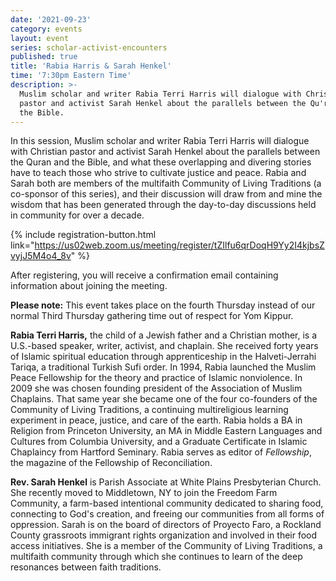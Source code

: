 ```yaml
---
date: '2021-09-23'
category: events
layout: event
series: scholar-activist-encounters
published: true
title: 'Rabia Harris & Sarah Henkel'
time: '7:30pm Eastern Time'
description: >-
  Muslim scholar and writer Rabia Terri Harris will dialogue with Christian
  pastor and activist Sarah Henkel about the parallels between the Qu'ran and
  the Bible.
---
```

In this session, Muslim scholar and writer Rabia Terri Harris will dialogue with Christian pastor and activist Sarah Henkel about the parallels between the Quran and the Bible, and what these overlapping and divering stories have to teach those who strive to cultivate justice and peace. Rabia and Sarah both are members of the multifaith Community of Living Traditions (a co-sponsor of this series), and their discussion will draw from and mine the wisdom that has been generated through the day-to-day discussions held in community for over a decade.

{% include registration-button.html link="https://us02web.zoom.us/meeting/register/tZIlfu6qrDoqH9Yy2I4kjbsZvyjJ5M4o4_8v" %}

After registering, you will receive a confirmation email containing information about joining the meeting.

**Please note:** This event takes place on the fourth Thursday instead of our normal Third Thursday gathering time out of respect for Yom Kippur.

**Rabia Terri Harris,** the child of a Jewish father and a Christian mother, is a U.S.-based speaker, writer, activist, and chaplain. She received forty years of Islamic spiritual education through apprenticeship in the Halveti-Jerrahi Tariqa, a traditional Turkish Sufi order. In 1994, Rabia launched the Muslim Peace Fellowship for the theory and practice of Islamic nonviolence. In 2009 she was chosen founding president of the Association of Muslim Chaplains. That same year she became one of the four co-founders of the Community of Living Traditions, a continuing multireligious learning experiment in peace, justice, and care of the earth. Rabia holds a BA in Religion from Princeton University, an MA in Middle Eastern Languages and Cultures from Columbia University, and a Graduate Certificate in Islamic Chaplaincy from Hartford Seminary.  Rabia serves as editor of _Fellowship_, the magazine of the Fellowship of Reconciliation.

**Rev. Sarah Henkel** is Parish Associate at White Plains Presbyterian Church. She recently moved to Middletown, NY to join the Freedom Farm Community, a farm-based intentional community dedicated to sharing food, connecting to God's creation, and freeing our communities from all forms of oppression. Sarah is on the board of directors of Proyecto Faro, a Rockland County grassroots immigrant rights organization and involved in their food access initiatives. She is a member of the Community of Living Traditions, a multifaith community through which she continues to learn of the deep resonances between faith traditions.
